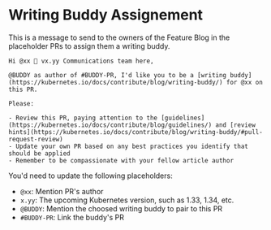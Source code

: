 # Writing Buddy Assignement

This is a message to send to the owners of the Feature Blog in the placeholder PRs to assign them a writing buddy.

```
Hi @xx 👋 vx.yy Communications team here,

@BUDDY as author of #BUDDY-PR, I'd like you to be a [writing buddy](https://kubernetes.io/docs/contribute/blog/writing-buddy/) for @xx on this PR.

Please:

- Review this PR, paying attention to the [guidelines](https://kubernetes.io/docs/contribute/blog/guidelines/) and [review hints](https://kubernetes.io/docs/contribute/blog/writing-buddy/#pull-request-review)
- Update your own PR based on any best practices you identify that should be applied
- Remember to be compassionate with your fellow article author
```

You'd need to update the following placeholders:
- `@xx`: Mention PR's author
- `x.yy`: The upcoming Kubernetes version, such as 1.33, 1.34, etc.
- `@BUDDY`: Mention the choosed writing buddy to pair to this PR
- `#BUDDY-PR`: Link the buddy's PR